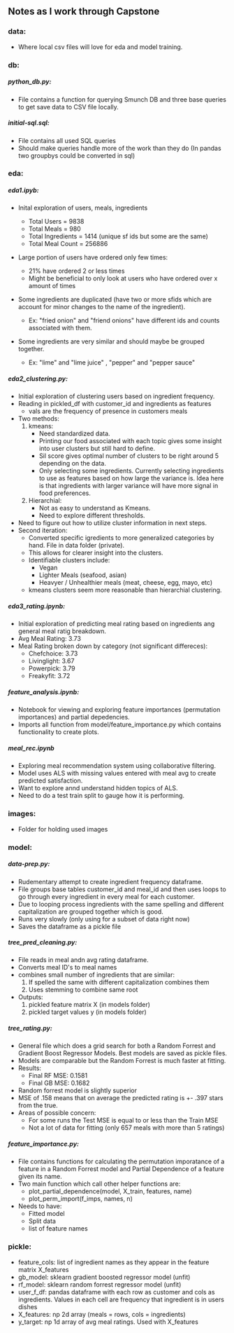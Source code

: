 ## Notes as I work through Capstone


### data:
   - Where local csv files will love for eda and model training.


### db:
##### python_db.py:
- File contains a function for querying Smunch DB and three base queries to get save data to CSV file locally.

##### initial-sql.sql:
- File contains all used SQL queries
- Should make queries handle more of the work than they do (In pandas two groupbys could be converted in sql)


### eda:
##### eda1.ipyb:
- Inital exploration of users, meals, ingredients
  - Total Users = 9838
  - Total Meals = 980
  - Total Ingredients = 1414 (unique sf ids but some are the same)
  - Total Meal Count = 256886

- Large portion of users have ordered only few times:
  - 21% have ordered 2 or less times
  - Might be beneficial to only look at users who have ordered over x amount of times

- Some ingredients are duplicated (have two or more sfids which are account for minor changes to the name of the ingredient).
  - Ex: "fried onion" and "friend onions" have different ids and counts associated with them.
- Some ingredients are very similar and should maybe be grouped together.
  - Ex: "lime" and "lime juice" , "pepper" and "pepper sauce"

##### eda2_clustering.py:
- Initial exploration of clustering users based on ingredient frequency.
- Reading in pickled_df with customer_id and ingredients as features
	- vals are the frequency of presence in customers meals
- Two methods:
	1. kmeans:
		- Need standardized data.
		- Printing our food associated with each topic gives some insight into user clusters but still hard to define.
		- Sil score gives optimal number of clusters to be right around 5 depending on the data.
		- Only selecting some ingredients. Currently selecting ingredients to use as features based on how large the variance is. Idea here is that ingredients with larger variance will have more signal in food preferences.
	2. Hierarchial:
		- Not as easy to understand as Kmeans.
		- Need to explore different thresholds.
- Need to figure out how to utilize cluster information in next steps.
- Second iteration:
	- Converted specific igredients to more generalized categories by hand. File in data folder (private).
	- This allows for clearer insight into the clusters.
	- Identifiable clusters include:
		- Vegan
		- Lighter Meals (seafood, asian)
		- Heavyer / Unhealthier meals (meat, cheese, egg, mayo, etc)
	- kmeans clusters seem more reasonable than hierarchial clustering.

##### eda3_rating.ipynb:
- Initial exploration of predicting meal rating based on ingredients ang general meal ratig breakdown.
- Avg Meal Rating: 3.73
- Meal Rating broken down by category (not significant differeces):
	- Chefchoice: 3.73
	- Livinglight: 3.67
	- Powerpick: 3.79
	- Freakyfit: 3.72

##### feature_analysis.ipynb:
- Notebook for viewing and exploring feature importances (permutation importances) and partial depedencies.
- Imports all function from model/feature_importance.py which contains functionality to create plots.

##### meal_rec.ipynb
- Exploring meal recommendation system using collaborative filtering.
- Model uses ALS with missing values entered with meal avg to create predicted satisfaction.
- Want to explore annd understand hidden topics of ALS.
- Need to do a test train split to gauge how it is performing.

### images:
- Folder for holding used images


### model:
##### data-prep.py:
- Rudementary attempt to create ingredient frequency dataframe.
- File groups base tables customer_id and meal_id and then uses loops to go through every ingredient in every meal for each customer.
- Due to looping process ingredients with the same spelling and different capitalization are grouped together which is good.
- Runs very slowly (only using for a subset of data right now)
- Saves the dataframe as a pickle file

##### tree_pred_cleaning.py:
- File reads in meal andn avg rating dataframe.
- Converts meal ID's to meal names
- combines small number of ingredients that are similar:
	1. If spelled the same with different capitalization combines them
	2. Uses stemming to combine same root
- Outputs:
	1. pickled feature matrix X (in models folder)
	2. pickled target values y (in models folder)

##### tree_rating.py:
- General file which does a grid search for both a Random Forrest and Gradient Boost Regressor Models. Best models are saved as pickle files.
- Models are comparable but the Random Forrest is much faster at fitting.
- Results:
	- Final RF MSE: 0.1581
	- Final GB MSE: 0.1682
- Random forrest model is slightly superior
- MSE of .158 means that on average the predicted rating is +- .397 stars from the true.
- Areas of possible concern:
	- For some runs the Test MSE is equal to or less than the Train MSE
	- Not a lot of data for fitting (only 657 meals with more than 5 ratings)

##### feature_importance.py:
- File contains functions for calculating the permutation imporatance of a feature in a Random Forrest model and Partial Dependence of a feature given its name.
- Two main function which call other helper functions are:
	- plot_partial_dependence(model, X_train, features, name)
	- plot_perm_import(f_imps, names, n)
- Needs to have:
	- Fitted model
	- Split data
	- list of feature names

### pickle:
* feature_cols: list of ingredient names as they appear in the feature matrix X_features
* gb_model: sklearn gradient boosted regressor model (unfit)
* rf_model: sklearn random forrest regressor model (unfit)
* user_f_df: pandas dataframe with each row as customer and cols as ingredients. Values in each cell are frequency that ingredient is in users dishes
* X_features: np 2d array (meals = rows, cols = ingredients)
* y_target: np 1d array of avg meal ratings. Used with X_features





